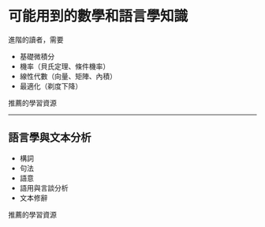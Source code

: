 # 可能用到的數學和語言學知識





進階的讀者，需要
- 基礎微積分
- 機率（貝氏定理、條件機率）
- 線性代數（向量、矩陣、內積）
- 最適化（剃度下降）


推薦的學習資源


---
## 語言學與文本分析

- 構詞
- 句法
- 語意
- 語用與言談分析
- 文本修辭


推薦的學習資源

